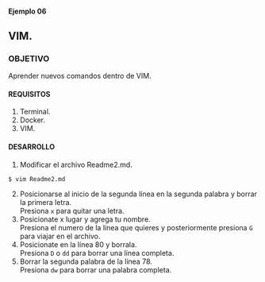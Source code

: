 #### Ejemplo 06
## VIM.

### OBJETIVO
Aprender nuevos comandos dentro de VIM.  

#### REQUISITOS

1. Terminal.
1. Docker.
1. VIM.

#### DESARROLLO
1. Modificar el archivo Readme2.md.
```
$ vim Readme2.md
```
2. Posicionarse al inicio de la segunda línea en la segunda palabra y borrar la primera letra.  
Presiona `x` para quitar una letra.
3. Posicionate x lugar y agrega tu nombre.  
Presiona el numero de la línea que quieres y posteriormente presiona `G` para viajar en el archivo.
4. Posicionate en la línea 80 y borrala.  
Presiona `D` o `dd` para borrar una línea completa.
5. Borrar la segunda palabra de la línea 78.  
Presiona `dw` para borrar una palabra completa.


